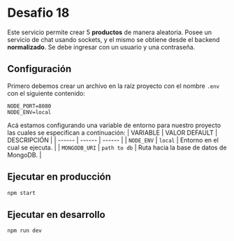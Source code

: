 # Desafio 18
Este servicio permite crear 5 **productos** de manera aleatoria. Posee un servicio de chat usando sockets, y el mismo se obtiene desde el backend **normalizado**. Se debe ingresar con un usuario y una contraseña.

## Configuración
Primero debemos crear un archivo en la raíz proyecto con el nombre `.env` con el siguiente contenido:
```
NODE_PORT=8080
NODE_ENV=local
```
Acá estamos configurando una variable de entorno para nuestro proyecto las cuales se especifican a continuación:
| VARIABLE | VALOR DEFAULT | DESCRIPCIÓN |
| ------ | ------ | ------ |
| `NODE_ENV` | `local` | Entorno en el cual se ejecuta. |
| `MONGODB_URI` | `path to db` | Ruta hacia la base de datos de MongoDB. |

## Ejecutar en producción
```sh
npm start
```

## Ejecutar en desarrollo
```sh
npm run dev
```
